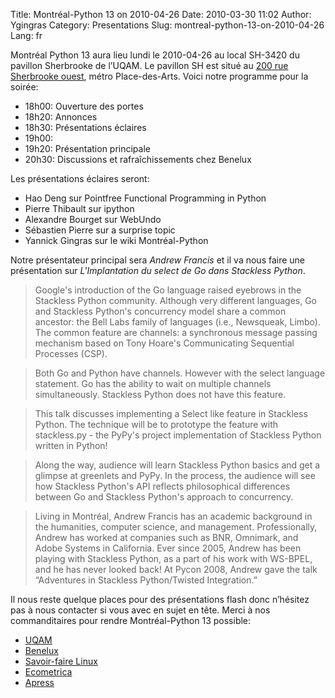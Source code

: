 Title: Montréal-Python 13 on 2010-04-26
Date: 2010-03-30 11:02
Author: Ygingras
Category: Presentations
Slug: montreal-python-13-on-2010-04-26
Lang: fr

Montréal Python 13 aura lieu lundi le 2010-04-26 au local SH-3420 du
pavillon Sherbrooke de l’UQAM. Le pavillon SH est situé au [200 rue
Sherbrooke ouest][], métro Place-des-Arts. Voici notre programme pour la
soirée:

-   18h00: Ouverture des portes
-   18h20: Annonces
-   18h30: Présentations éclaires
-   19h00:
-   19h20: Présentation principale
-   20h30: Discussions et rafraîchissements chez Benelux

Les présentations éclaires seront:

-   Hao Deng sur Pointfree Functional Programming in Python
-   Pierre Thibault sur ipython
-   Alexandre Bourget sur WebUndo
-   Sébastien Pierre sur a surprise topic
-   Yannick Gingras sur le wiki Montréal-Python

Notre présentateur principal sera *Andrew Francis* et il va nous faire
une présentation sur *L'Implantation du select de Go dans Stackless
Python*.

> Google's introduction of the Go language raised eyebrows in the
> Stackless Python community. Although very different languages, Go and
> Stackless Python's concurrency model share a common ancestor: the Bell
> Labs family of languages (i.e., Newsqueak, Limbo). The common feature
> are channels: a synchronous message passing mechanism based on Tony
> Hoare's Communicating Sequential Processes (CSP).

> Both Go and Python have channels. However with the select language
> statement. Go has the ability to wait on multiple channels
> simultaneously. Stackless Python does not have this feature.

> This talk discusses implementing a Select like feature in Stackless
> Python. The technique will be to prototype the feature with
> stackless.py - the PyPy's project implementation of Stackless Python
> written in Python!

> Along the way, audience will learn Stackless Python basics and get a
> glimpse at greenlets and PyPy. In the process, the audience will see
> how Stackless Python's API reflects philosophical differences between
> Go and Stackless Python's approach to concurrency.

> Living in Montréal, Andrew Francis has an academic background in the
> humanities, computer science, and management. Professionally, Andrew
> has worked at companies such as BNR, Omnimark, and Adobe Systems in
> California. Ever since 2005, Andrew has been playing with Stackless
> Python, as a part of his work with WS-BPEL, and he has never looked
> back! At Pycon 2008, Andrew gave the talk “Adventures in Stackless
> Python/Twisted Integration.”

Il nous reste quelque places pour des présentations flash donc n’hésitez
pas à nous contacter si vous avec en sujet en tête. Merci à nos
commanditaires pour rendre Montréal-Python 13 possible:

-   [UQAM][]
-   [Benelux][]
-   [Savoir-faire Linux][]
-   [Ecometrica][]
-   [Apress][]

  [200 rue Sherbrooke ouest]: http://www.uqam.ca/campus/pavillons/sh.htm
  [UQAM]: http://uqam.ca
  [Benelux]: http://www.brasseriebenelux.com/
  [Savoir-faire Linux]: http://savoirfairelinux.com/
  [Ecometrica]: http://ecometrica.ca
  [Apress]: http://apress.com/
